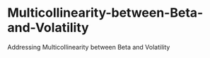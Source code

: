 # Multicollinearity-between-Beta-and-Volatility
Addressing Multicollinearity between Beta and Volatility
